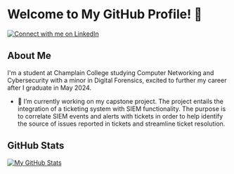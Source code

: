 # Welcome to My GitHub Profile! 👋
[![Connect with me on LinkedIn](https://img.shields.io/badge/-LinkedIn-blue?style=for-the-badge&logo=linkedin)]([link_to_linkedin_profile](https://www.linkedin.com/in/zachary-morris-cncs))

## About Me

I'm a student at Champlain College studying Computer Networking and Cybersecurity with a minor in Digital Forensics, excited to further my career after I graduate in May 2024.

- 🔭 I’m currently working on my capstone project. The project entails the integration of a ticketing system with SIEM functionality. The purpose is to correlate SIEM events and alerts with tickets in order to help identify the source of issues reported in tickets and streamline ticket resolution.

## GitHub Stats
[![My GitHub Stats](https://github-readme-stats.vercel.app/api?username=Zacham17&show_icons=true&theme=radical)](https://github.com/Zacham17)

<!--
**Zacham17/Zacham17** is a ✨ _special_ ✨ repository because its `README.md` (this file) appears on your GitHub profile.

Here are some ideas to get you started:

- 🔭 I’m currently working on ...
- 🌱 I’m currently learning ...
- 👯 I’m looking to collaborate on ...
- 🤔 I’m looking for help with ...
- 💬 Ask me about ...
- 📫 How to reach me: ...
- 😄 Pronouns: ...
- ⚡ Fun fact: ...

## Contributions
Thank you for visiting my profile! If you find my projects interesting, don't hesitate to contribute or provide feedback.

[![GitHub Streak](https://github-readme-streak-stats.herokuapp.com/?user=Zacham17)](https://github.com/DenverCoder1/github-readme-streak-stats)

## Skills
- Databases: MongoDB, PostgreSQL, SQLite
- Tools & Technologies: Git, AWS
-->
